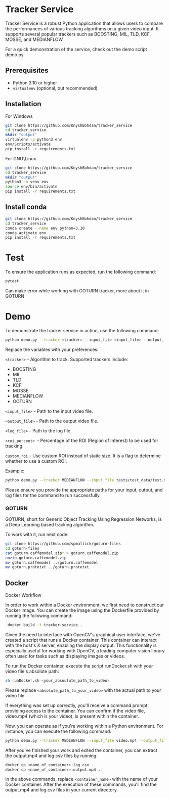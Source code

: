 # Tracker Service

Tracker Service is a robust Python application that allows users to compare the performances of various tracking algorithms on a given video input. It supports several popular trackers such as BOOSTING, MIL, TLD, KCF, MOSSE, and MEDIANFLOW.

For a quick demonstration of the service, check out the demo script demo.py

## Prerequisites

- Python 3.10 or higher
- `virtualenv` (optional, but recommended)

## Installation

For Windows

```bash
git clone https://github.com/KnyshBohdan/tracker_service
cd tracker_service
mkdir "output"
virtualenv -p python3 env
env/Scripts/activate
pip install -r requirements.txt
```

For GNU\Linux

```bash
git clone https://github.com/KnyshBohdan/tracker_service
cd tracker_service
mkdir "output"
python3 -m venv env
source env/bin/activate
pip install -r requirements.txt
```

## Install conda

```bash
git clone https://github.com/KnyshBohdan/tracker_service
cd tracker_service
conda create --name env python=3.10
conda activate env
pip install -r requirements.txt
```

# Test

To ensure the application runs as expected, run the following command:

```bash
pytest
```

Can make error while working with GOTURN tracker, more about it in GOTURN

# Demo

To demonstrate the tracker service in action, use the following command:

```bash
python demo.py --tracker <tracker> --input_file <input_file> --output_file <output_file> --log_file <log_file> --roi_percent <roi_percent> --custom_roi
```

Replace the variables with your preferences:

`<tracker>` - Algorithm to track. Supported trackers include:
* BOOSTING
* MIL
* TLD
* KCF
* MOSSE
* MEDIANFLOW
* GOTURN

`<input_file>` - Path to the input video file.

`<output_file>` - Path to the output video file.

`<log_file>` - Path to the log file.

`<roi_percent> `- Percentage of the ROI (Region of Interest) to be used for tracking.

`custom_roi` - Use custom ROI instead of static size. It is a flag to determine whether to use a custom ROI.

Example:

```bash
python demo.py --tracker MEDIANFLOW --input_file tests/test_data/test.mp4 --output_file output/output.mp4 --log_file output/log.csv --roi_percent 5
```

Please ensure you provide the appropriate paths for your input, output, and log files for the command to run successfully.

### GOTURN

GOTURN, short for Generic Object Tracking Using Regression Networks, is a Deep Learning based tracking algorithm.

To work with it, run next code:

```bash
git clone https://github.com/spmallick/goturn-files
cd goturn-files
cat goturn.caffemodel.zip* > goturn.caffemodel.zip
unzip goturn.caffemodel.zip
mv goturn.caffemodel ../goturn.caffemodel
mv goturn.prototxt ../goturn.prototxt
```

## Docker

Docker Workflow

In order to work within a Docker environment, we first need to construct our Docker image. You can create the image using the Dockerfile provided by running the following command:

```bash
 docker build -t tracker-service .
```

Given the need to interface with OpenCV's graphical user interface, we've created a script that runs a Docker container. This container can interact with the host's X server, enabling the display output. This functionality is especially useful for working with OpenCV, a leading computer vision library often used for tasks such as displaying images or videos.

To run the Docker container, execute the script runDocker.sh with your video file's absolute path:

```bash
sh runDocker.sh <your_absoulute_path_to_video>
```

Please replace `<absolute_path_to_your_video>` with the actual path to your video file.

If everything was set up correctly, you'll receive a command prompt providing access to the container. You can confirm if the video file, video.mp4 (which is your video), is present within the container.

Now, you can operate as if you're working within a Python environment. For instance, you can execute the following command:

```bash
python demo.py --tracker MEDIANFLOW --input_file video.mp4 --output_file output.mp4 --log_file log.csv --roi_percent 5
```

After you've finished your work and exited the container, you can extract the output.mp4 and log.csv files by running:

```bash
docker cp <name_of_container>:log.csv .
docker cp <name_of_container>:output.mp4 .
```

In the above commands, replace `<container_name>` with the name of your Docker container. After the execution of these commands, you'll find the output.mp4 and log.csv files in your current directory.